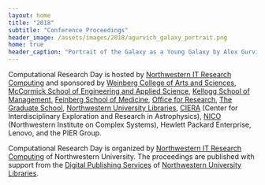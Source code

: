 ```yaml
---
layout: home
title: "2018"
subtitle: "Conference Proceedings"
header_image: /assets/images/2018/agurvich_galaxy_portrait.png
home: true
header_caption: "Portrait of the Galaxy as a Young Galaxy by Alex Gurvich, Department of Physics and Astronomy"
---
```

Computational Research Day is hosted by [Northwestern IT Research Computing](http://www.it.northwestern.edu/research) and sponsored by [Weinberg College of Arts and Sciences](http://www.weinberg.northwestern.edu/), [McCormick School of Engineering and Applied Science](http://www.mccormick.northwestern.edu/), [Kellogg School of Management](http://www.kellogg.northwestern.edu/), [Feinberg School of Medicine](http://www.feinberg.northwestern.edu/), [Office for Research](https://research.northwestern.edu/), [The Graduate School](http://www.tgs.northwestern.edu/), [Northwestern University Libraries](http://www.library.northwestern.edu/), [CIERA](http://ciera.northwestern.edu/) (Center for Interdisciplinary Exploration and Research in Astrophysics), [NICO](https://www.nico.northwestern.edu/) (Northwestern Institute on Complex Systems), Hewlett Packard Enterprise, Lenovo, and the PIER Group.

Computational Research Day is organized by [Northwestern IT Research Computing](http://www.it.northwestern.edu/research/) of Northwestern University. The proceedings are published with support from the [Digital Publishing Services](http://www.library.northwestern.edu/research/scholarly/index.html) of [Northwestern University Libraries](http://www.library.northwestern.edu/).

